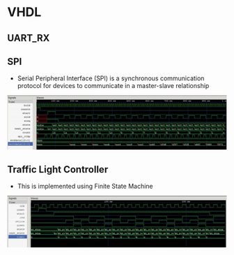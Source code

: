 # VHDL

## UART_RX


## SPI
- Serial Peripheral Interface (SPI) is a synchronous communication protocol for devices to communicate in a master-slave relationship

![seq_det](https://github.com/SaiEshwarReddyYellu/VHDL_projects/blob/main/SPI_Protocol/simulated_waveform.JPG)

## Traffic Light Controller
- This is implemented using Finite State Machine

![seq_det](https://github.com/SaiEshwarReddyYellu/VHDL_projects/blob/main/Traffic_light_controller/simulated_waveform.JPG)

